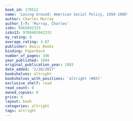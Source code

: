 ```yaml
---
book_id: 170512
name: 'Losing Ground: American Social Policy, 1950-1980'
author: Charles Murray
author_l-f: 'Murray, Charles'
isbn: 0465042333
isbn13: 9780465042333
my_rating: 0
average_rating: 3.87
publisher: Basic Books
binding: Paperback
number_of_pages: 346
year_published: 1994
original_publication_year: 1983
date_added: '2/28/2017'
bookshelves: altright
bookshelves_with_positions: 'altright (#65)'
exclusive_shelf: read
read_count: 0
owned_copies: 0
price: 0
layout: book
categories: altright
tags: altright
---
```

